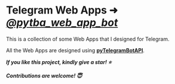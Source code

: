 # Telegram Web Apps ➜ ***[@pytba_web_app_bot](https://t.me/pytba_web_app_bot/)***

This is a collection of some Web Apps that I designed for Telegram.

All the Web Apps are designed using **[pyTelegramBotAPI](https://github.com/eternnoir/pyTelegramBotAPI)**.

**_If you like this project, kindly give a star! ⭐_**

**_Contributions are welcome! 😇_**
